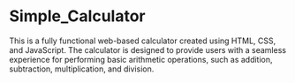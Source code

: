 # Simple_Calculator
This is a fully functional web-based calculator created using HTML, CSS, and JavaScript. The calculator is designed to provide users with a seamless experience for performing basic arithmetic operations, such as addition, subtraction, multiplication, and division.
